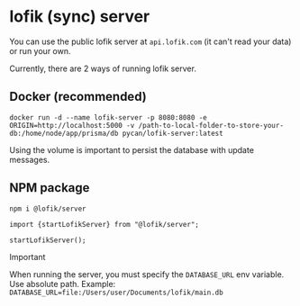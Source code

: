 # lofik (sync) server

You can use the public lofik server at `api.lofik.com` (it can't read your data) or run your own.

Currently, there are 2 ways of running lofik server.

## Docker (recommended)

```
docker run -d --name lofik-server -p 8080:8080 -e ORIGIN=http://localhost:5000 -v /path-to-local-folder-to-store-your-db:/home/node/app/prisma/db pycan/lofik-server:latest
```

Using the volume is important to persist the database with update messages.

## NPM package

`npm i @lofik/server`

```
import {startLofikServer} from "@lofik/server";

startLofikServer();
```

> [!IMPORTANT]
> When running the server, you must specify the `DATABASE_URL` env variable. Use absolute path. Example: `DATABASE_URL=file:/Users/user/Documents/lofik/main.db`
